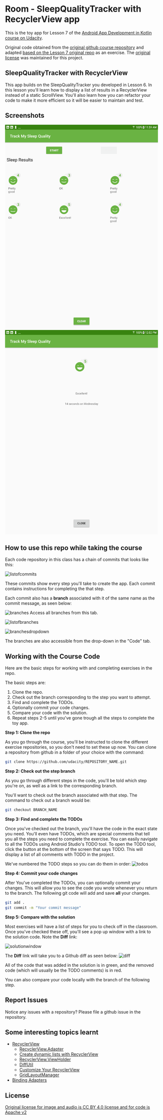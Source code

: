 # Room - SleepQualityTracker with RecyclerView app

This is the toy app for Lesson 7 of the [Android App Development in Kotlin course on Udacity](https://www.udacity.com/course/developing-android-apps-with-kotlin--ud9012).

Original code obtained from the [original github course repository](https://github.com/udacity/andfun-kotlin-sleep-tracker/) and adapted 
[based on the Lesson 7 original repo](https://github.com/udacity/andfun-kotlin-sleep-tracker-with-recyclerview) as an exercise. 
The [original license](/third-party/andfun-kotlin-sleep-tracker-recyclerview/LICENSE.txt) was maintained for this project.

## SleepQualityTracker with RecyclerView

This app builds on the SleepQualityTracker you developed in Lesson 6. In this lesson you'll learn how to display a 
list of results in a RecyclerView instead of a static ScrollView. You'll also learn how you can refactor 
your code to make it more efficient so it will be easier to maintain and test.

## Screenshots

![Screenshot1](screenshots/sleep_tracker_recycler_home.png)
![Screenshot2](screenshots/sleep_tracker_recycler_detail.png)

## How to use this repo while taking the course


Each code repository in this class has a chain of commits that looks like this:

![listofcommits](https://d17h27t6h515a5.cloudfront.net/topher/2017/March/58befe2e_listofcommits/listofcommits.png)

These commits show every step you'll take to create the app. Each commit contains instructions for completing the that step.

Each commit also has a **branch** associated with it of the same name as the commit message, as seen below:

![branches](https://d17h27t6h515a5.cloudfront.net/topher/2017/April/590390fe_branches-ud855/branches-ud855.png
)
Access all branches from this tab.

![listofbranches](https://d17h27t6h515a5.cloudfront.net/topher/2017/March/58befe76_listofbranches/listofbranches.png
)


![branchesdropdown](https://d17h27t6h515a5.cloudfront.net/topher/2017/April/590391a3_branches-dropdown-ud855/branches-dropdown-ud855.png
)

The branches are also accessible from the drop-down in the "Code" tab.


## Working with the Course Code

Here are the basic steps for working with and completing exercises in the repo.

The basic steps are:

1. Clone the repo.
2. Check out the branch corresponding to the step you want to attempt.
3. Find and complete the TODOs.
4. Optionally commit your code changes.
5. Compare your code with the solution.
6. Repeat steps 2-5 until you've gone trough all the steps to complete the toy app.


**Step 1: Clone the repo**

As you go through the course, you'll be instructed to clone the different exercise repositories, so you don't need to set these up now. You can clone a repository from github in a folder of your choice with the command:

```bash
git clone https://github.com/udacity/REPOSITORY_NAME.git
```

**Step 2: Check out the step branch**

As you go through different steps in the code, you'll be told which step you're on, as well as a link to the corresponding branch.

You'll want to check out the branch associated with that step. The command to check out a branch would be:

```bash
git checkout BRANCH_NAME
```

**Step 3: Find and complete the TODOs**

Once you've checked out the branch, you'll have the code in the exact state you need. You'll even have TODOs, which are special comments that tell you all the steps you need to complete the exercise. You can easily navigate to all the TODOs using Android Studio's TODO tool. To open the TODO tool, click the button at the bottom of the screen that says TODO. This will display a list of all comments with TODO in the project. 

We've numbered the TODO steps so you can do them in order:
![todos](https://d17h27t6h515a5.cloudfront.net/topher/2017/March/58bf00e7_todos/todos.png
)

**Step 4: Commit your code changes**

After You've completed the TODOs, you can optionally commit your changes. This will allow you to see the code you wrote whenever you return to the branch. The following git code will add and save **all** your changes.

```bash
git add .
git commit -m "Your commit message"
```

**Step 5: Compare with the solution**

Most exercises will have a list of steps for you to check off in the classroom. Once you've checked these off, you'll see a pop up window with a link to the solution code. Note the **Diff** link:

![solutionwindow](https://d17h27t6h515a5.cloudfront.net/topher/2017/March/58bf00f9_solutionwindow/solutionwindow.png
)

The **Diff** link will take you to a Github diff as seen below:
![diff](https://d17h27t6h515a5.cloudfront.net/topher/2017/March/58bf0108_diffsceenshot/diffsceenshot.png
)

All of the code that was added in the solution is in green, and the removed code (which will usually be the TODO comments) is in red. 

You can also compare your code locally with the branch of the following step.

## Report Issues
Notice any issues with a repository? Please file a github issue in the repository.

## Some interesting topics learnt

- [RecyclerView](https://developer.android.com/reference/androidx/recyclerview/widget/RecyclerView)
  - [RecyclerView.Adapter](https://developer.android.com/reference/androidx/recyclerview/widget/RecyclerView.Adapter)
  - [Create dynamic lists with RecyclerView](https://developer.android.com/guide/topics/ui/layout/recyclerview)
  - [RecyclerView.ViewHolder](https://developer.android.com/reference/androidx/recyclerview/widget/RecyclerView.ViewHolder)
  - [DiffUtil](https://developer.android.com/reference/androidx/recyclerview/widget/DiffUtil)
  - [Customize Your RecyclerView](https://developer.android.com/develop/ui/views/layout/recyclerview-custom)
  - [GridLayoutManager](https://developer.android.com/reference/kotlin/androidx/recyclerview/widget/GridLayoutManager)
- [Binding Adapters](https://developer.android.com/topic/libraries/data-binding)

## License

[Original license for image and audio is CC BY 4.0 license and for code is Apache v2](/third-party/andfun-kotlin-sleep-tracker-recyclerview/LICENSE.txt)
